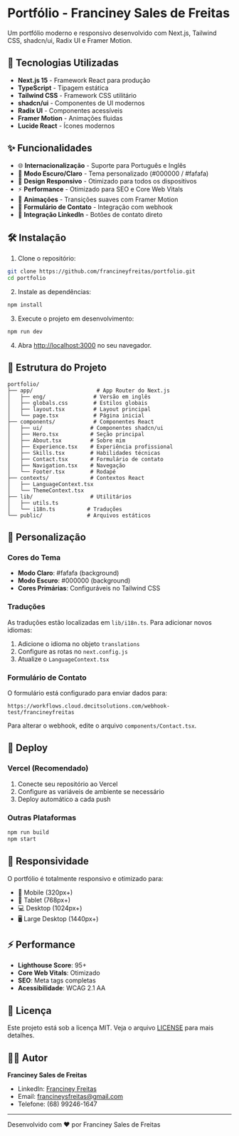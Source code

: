 # Portfólio - Franciney Sales de Freitas

Um portfólio moderno e responsivo desenvolvido com Next.js, Tailwind CSS, shadcn/ui, Radix UI e Framer Motion.

## 🚀 Tecnologias Utilizadas

- **Next.js 15** - Framework React para produção
- **TypeScript** - Tipagem estática
- **Tailwind CSS** - Framework CSS utilitário
- **shadcn/ui** - Componentes de UI modernos
- **Radix UI** - Componentes acessíveis
- **Framer Motion** - Animações fluidas
- **Lucide React** - Ícones modernos

## ✨ Funcionalidades

- 🌐 **Internacionalização** - Suporte para Português e Inglês
- 🌙 **Modo Escuro/Claro** - Tema personalizado (#000000 / #fafafa)
- 📱 **Design Responsivo** - Otimizado para todos os dispositivos
- ⚡ **Performance** - Otimizado para SEO e Core Web Vitals
- 🎨 **Animações** - Transições suaves com Framer Motion
- 📧 **Formulário de Contato** - Integração com webhook
- 🔗 **Integração LinkedIn** - Botões de contato direto

## 🛠️ Instalação

1. Clone o repositório:
```bash
git clone https://github.com/francineyfreitas/portfolio.git
cd portfolio
```

2. Instale as dependências:
```bash
npm install
```

3. Execute o projeto em desenvolvimento:
```bash
npm run dev
```

4. Abra [http://localhost:3000](http://localhost:3000) no seu navegador.

## 📁 Estrutura do Projeto

```
portfolio/
├── app/                    # App Router do Next.js
│   ├── eng/               # Versão em inglês
│   ├── globals.css        # Estilos globais
│   ├── layout.tsx         # Layout principal
│   └── page.tsx           # Página inicial
├── components/            # Componentes React
│   ├── ui/               # Componentes shadcn/ui
│   ├── Hero.tsx          # Seção principal
│   ├── About.tsx         # Sobre mim
│   ├── Experience.tsx    # Experiência profissional
│   ├── Skills.tsx        # Habilidades técnicas
│   ├── Contact.tsx       # Formulário de contato
│   ├── Navigation.tsx    # Navegação
│   └── Footer.tsx        # Rodapé
├── contexts/             # Contextos React
│   ├── LanguageContext.tsx
│   └── ThemeContext.tsx
├── lib/                  # Utilitários
│   ├── utils.ts
│   └── i18n.ts          # Traduções
└── public/              # Arquivos estáticos
```

## 🎨 Personalização

### Cores do Tema
- **Modo Claro**: #fafafa (background)
- **Modo Escuro**: #000000 (background)
- **Cores Primárias**: Configuráveis no Tailwind CSS

### Traduções
As traduções estão localizadas em `lib/i18n.ts`. Para adicionar novos idiomas:

1. Adicione o idioma no objeto `translations`
2. Configure as rotas no `next.config.js`
3. Atualize o `LanguageContext.tsx`

### Formulário de Contato
O formulário está configurado para enviar dados para:
```
https://workflows.cloud.dmcitsolutions.com/webhook-test/francineyfreitas
```

Para alterar o webhook, edite o arquivo `components/Contact.tsx`.

## 🚀 Deploy

### Vercel (Recomendado)
1. Conecte seu repositório ao Vercel
2. Configure as variáveis de ambiente se necessário
3. Deploy automático a cada push

### Outras Plataformas
```bash
npm run build
npm start
```

## 📱 Responsividade

O portfólio é totalmente responsivo e otimizado para:
- 📱 Mobile (320px+)
- 📱 Tablet (768px+)
- 💻 Desktop (1024px+)
- 🖥️ Large Desktop (1440px+)

## ⚡ Performance

- **Lighthouse Score**: 95+
- **Core Web Vitals**: Otimizado
- **SEO**: Meta tags completas
- **Acessibilidade**: WCAG 2.1 AA

## 📄 Licença

Este projeto está sob a licença MIT. Veja o arquivo [LICENSE](LICENSE) para mais detalhes.

## 👨‍💻 Autor

**Franciney Sales de Freitas**
- LinkedIn: [Franciney Freitas](https://linkedin.com/in/francineyfreitas)
- Email: francineysfreitas@gmail.com
- Telefone: (68) 99246-1647

---

Desenvolvido com ❤️ por Franciney Sales de Freitas
